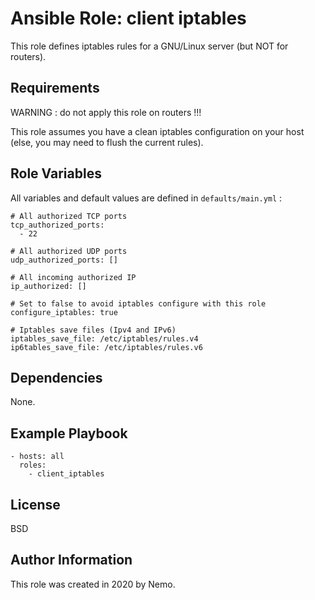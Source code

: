 Ansible Role: client iptables
=========

This role defines iptables rules for a GNU/Linux server (but NOT for routers).

Requirements
------------

WARNING : do not apply this role on routers !!!

This role assumes you have a clean iptables configuration on your host (else, you may need to flush the current rules).

Role Variables
--------------

All variables and default values are defined in `defaults/main.yml` :

    # All authorized TCP ports
    tcp_authorized_ports:
      - 22
    
    # All authorized UDP ports
    udp_authorized_ports: []
    
    # All incoming authorized IP
    ip_authorized: []
    
    # Set to false to avoid iptables configure with this role
    configure_iptables: true
    
    # Iptables save files (Ipv4 and IPv6)
    iptables_save_file: /etc/iptables/rules.v4
    ip6tables_save_file: /etc/iptables/rules.v6

Dependencies
------------

None.

Example Playbook
----------------

    - hosts: all
      roles:
        - client_iptables

License
-------

BSD

Author Information
------------------

This role was created in 2020 by Nemo.
